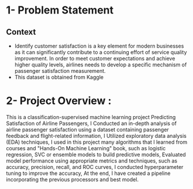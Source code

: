# 1- Problem Statement
## Context
- Identify customer satisfaction is a key element for modern businesses as it can significantly contribute to a continuing effort of service quality improvement. In 
   order to meet customer expectations and achieve higher quality levels, airlines needs to develop a specific mechanism of passenger satisfaction measurement.
- This dataset is obtained from Kaggle

# 2- Project Overview :
This is a classification-supervised machine learning project Predicting Satisfaction of Airline Passengers, I Conducted an in-depth analysis of airline passenger satisfaction using a dataset containing passenger feedback and flight-related information, I Utilized exploratory data analysis (EDA) techniques, I used in this project many algorithms that I learned from courses and "Hands-On Machine Learning" book, such as logistic regression, SVC or ensemble models to build predictive models, Evaluated model performance using appropriate metrics and techniques, such as accuracy, precision, recall, and ROC curves, I conducted hyperparameter tuning to improve the accuracy, At the end, I have created a pipeline incorporating the previous processors and best model.
